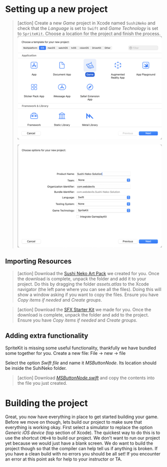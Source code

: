 # Setting up a new project

> [action]
> Create a new *Game* project in Xcode named `SushiNeko` and check that the *Language* is set to `Swift` and
> *Game Technology* is set to `SpriteKit`. Choose a location for the project and finish the process.
> ![Xcode new project](xcode_new_project-1.png)
>
> ![Xcode new project](xcode_new_project-2.png)

## Importing Resources

> [action]
> Download the [Sushi Neko Art Pack](https://github.com/Tech-at-DU/Sushi-Neko-SpriteKit-Swift4/blob/master/assets.atlas.zip)
> we created for you.
> Once the download is complete, unpack the folder and add it to your project. Do this by dragging the folder *assets.atlas* to the Xcode navigator (the left pane where you can see all the files). Doing this will show a window asking if you want to copy the files.
> Ensure you have *Copy items if needed* and *Create groups*.
>

<!-- -->

> [action]
> Download the [SFX Starter Kit](https://github.com/Tech-at-DU/Sushi-Neko-SpriteKit-Swift4/blob/master/SFX.zip)
> we made for you. Once the download is complete, unpack the folder and add to the project.
> Ensure you have *Copy items if needed* and *Create groups*.
>

## Adding extra functionality

SpriteKit is missing some useful functionality, thankfully we have bundled some together for you. Create a new file: File -> new -> file

Select the option *Swift file* and name it *MSButtonNode*. Its location should be inside the SuhiNeko folder.

> [action]
> Download *[MSButtonNode.swift](https://github.com/Tech-at-DU/Sushi-Neko-SpriteKit-Swift4/blob/master/MSButtonNode.swift)* and copy the contents into the file you just created.

# Building the project

Great, you now have everything in place to get started building your game. Before we move on though, lets build our project to make sure that everything is working okay. First select a simulator to replace the option *Generic iOS device* (top section of Xcode). The quickest way to do this is to use the shortcut `CMD+B` to build our project. We don't want to run our project yet because we would just have a blank screen. We do want to build the project though so that the compiler can help tell us if anything is broken. If you have a clean build with no errors you should be all set! If you encounter an error at this point ask for help to your instructor or TA.
